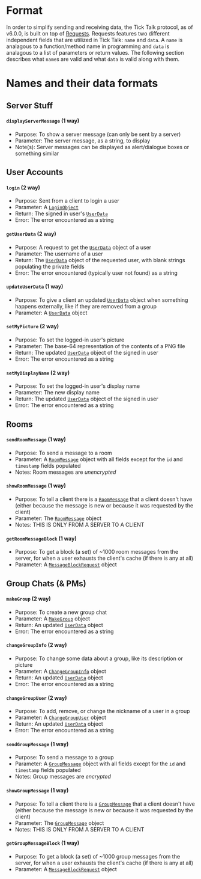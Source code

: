 # Format
In order to simplify sending and receiving data, the Tick Talk protocol, as of v6.0.0, is built on top of [Requests](https://github.com/GregoryConrad/Requests).
Requests features two different independent fields that are utilized in Tick Talk: `name` and `data`.
A `name` is analagous to a function/method name in programming and `data` is analagous to a list of parameters or return values. The following section describes what `name`s are valid and what `data` is valid along with them.

# Names and their data formats
## Server Stuff
#### `displayServerMessage` (1 way)
* Purpose: To show a server message (can only be sent by a server)
* Parameter: The server message, as a string, to display
* Note(s): Server messages can be displayed as alert/dialogue boxes or something similar

## User Accounts
#### `login` (2 way)
* Purpose: Sent from a client to login a user
* Parameter: A [`LoginObject`](https://github.com/Tick-Talk/Protocol/blob/master/JSON-Objects.md#loginobject)
* Return: The signed in user's [`UserData`](https://github.com/Tick-Talk/Protocol/blob/master/JSON-Objects.md#userdata)
* Error: The error encountered as a string

#### `getUserData` (2 way)
* Purpose: A request to get the [`UserData`](https://github.com/Tick-Talk/Protocol/blob/master/JSON-Objects.md#userdata) object of a user
* Parameter: The username of a user
* Return: The [`UserData`](https://github.com/Tick-Talk/Protocol/blob/master/JSON-Objects.md#userdata) object of the requested user, with blank strings populating the private fields
* Error: The error encountered (typically user not found) as a string

#### `updateUserData` (1 way)
* Purpose: To give a client an updated [`UserData`](https://github.com/Tick-Talk/Protocol/blob/master/JSON-Objects.md#userdata) object when something happens externally, like if they are removed from a group
* Parameter: A [`UserData`](https://github.com/Tick-Talk/Protocol/blob/master/JSON-Objects.md#userdata) object

#### `setMyPicture` (2 way)
* Purpose: To set the logged-in user's picture
* Parameter: The base-64 representation of the contents of a PNG file
* Return: The updated [`UserData`](https://github.com/Tick-Talk/Protocol/blob/master/JSON-Objects.md#userdata) object of the signed in user
* Error: The error encountered as a string

#### `setMyDisplayName` (2 way)
* Purpose: To set the logged-in user's display name
* Parameter: The new display name
* Return: The updated [`UserData`](https://github.com/Tick-Talk/Protocol/blob/master/JSON-Objects.md#userdata) object of the signed in user
* Error: The error encountered as a string

## Rooms
#### `sendRoomMessage` (1 way)
* Purpose: To send a message to a room
* Parameter: A [`RoomMessage`](https://github.com/Tick-Talk/Protocol/blob/master/JSON-Objects.md#roommessage) object with all fields except for the `id` and `timestamp` fields populated
* Notes: Room messages are *unencrypted*

#### `showRoomMessage` (1 way)
* Purpose: To tell a client there is a [`RoomMessage`](https://github.com/Tick-Talk/Protocol/blob/master/JSON-Objects.md#roommessage) that a client doesn't have (either because the message is new or because it was requested by the client)
* Parameter: The [`RoomMessage`](https://github.com/Tick-Talk/Protocol/blob/master/JSON-Objects.md#roommessage) object
* Notes: THIS IS ONLY FROM A SERVER TO A CLIENT

#### `getRoomMessageBlock` (1 way)
* Purpose: To get a block (a set) of ~1000 room messages from the server, for when a user exhausts the client's cache (if there is any at all)
* Parameter: A [`MessageBlockRequest`](https://github.com/Tick-Talk/Protocol/blob/master/JSON-Objects.md#messageblockrequest) object

## Group Chats (& PMs)
#### `makeGroup` (2 way)
* Purpose: To create a new group chat
* Parameter: A [`MakeGroup`](https://github.com/Tick-Talk/Protocol/blob/master/JSON-Objects.md#makegroup) object
* Return: An updated [`UserData`](https://github.com/Tick-Talk/Protocol/blob/master/JSON-Objects.md#userdata) object
* Error: The error encountered as a string

#### `changeGroupInfo` (2 way)
* Purpose: To change some data about a group, like its description or picture
* Parameter: A [`ChangeGroupInfo`](https://github.com/Tick-Talk/Protocol/blob/master/JSON-Objects.md#changegroupinfo) object
* Return: An updated [`UserData`](https://github.com/Tick-Talk/Protocol/blob/master/JSON-Objects.md#userdata) object
* Error: The error encountered as a string

#### `changeGroupUser` (2 way)
* Purpose: To add, remove, or change the nickname of a user in a group
* Parameter: A [`ChangeGroupUser`](https://github.com/Tick-Talk/Protocol/blob/master/JSON-Objects.md#changegroupuser) object
* Return: An updated [`UserData`](https://github.com/Tick-Talk/Protocol/blob/master/JSON-Objects.md#userdata) object
* Error: The error encountered as a string

#### `sendGroupMessage` (1 way)
* Purpose: To send a message to a group
* Parameter: A [`GroupMessage`](https://github.com/Tick-Talk/Protocol/blob/master/JSON-Objects.md#groupmessage) object with all fields except for the `id` and `timestamp` fields populated
* Notes: Group messages are *encrypted*

#### `showGroupMessage` (1 way)
* Purpose: To tell a client there is a [`GroupMessage`](https://github.com/Tick-Talk/Protocol/blob/master/JSON-Objects.md#groupmessage) that a client doesn't have (either because the message is new or because it was requested by the client)
* Parameter: The [`GroupMessage`](https://github.com/Tick-Talk/Protocol/blob/master/JSON-Objects.md#groupmessage) object
* Notes: THIS IS ONLY FROM A SERVER TO A CLIENT

#### `getGroupMessageBlock` (1 way)
* Purpose: To get a block (a set) of ~1000 group messages from the server, for when a user exhausts the client's cache (if there is any at all)
* Parameter: A [`MessageBlockRequest`](https://github.com/Tick-Talk/Protocol/blob/master/JSON-Objects.md#messageblockrequest) object
